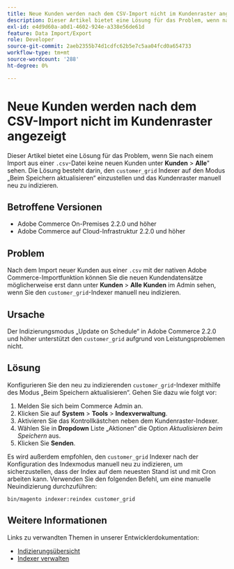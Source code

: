 ```yaml
---
title: Neue Kunden werden nach dem CSV-Import nicht im Kundenraster angezeigt
description: Dieser Artikel bietet eine Lösung für das Problem, wenn nach einem Import aus einer CSV-Datei unter **Customers** &gt; **All Customers** keine neuen Kunden angezeigt werden. Die Lösung besteht darin, den Indexer „customer_grid“ auf den Modus „Beim Speichern aktualisieren“ einzustellen und das Kundenraster manuell neu zu indizieren.
exl-id: e4d9d60a-a0d1-4602-924e-a338e56de61d
feature: Data Import/Export
role: Developer
source-git-commit: 2aeb2355b74d1cdfc62b5e7c5aa04fcd0a654733
workflow-type: tm+mt
source-wordcount: '288'
ht-degree: 0%

---
```


# Neue Kunden werden nach dem CSV-Import nicht im Kundenraster angezeigt

Dieser Artikel bietet eine Lösung für das Problem, wenn Sie nach einem Import aus einer `.csv`-Datei keine neuen Kunden unter **Kunden** > **Alle**&quot; sehen. Die Lösung besteht darin, den `customer_grid` Indexer auf den Modus „Beim Speichern aktualisieren“ einzustellen und das Kundenraster manuell neu zu indizieren.

## Betroffene Versionen

* Adobe Commerce On-Premises 2.2.0 und höher
* Adobe Commerce auf Cloud-Infrastruktur 2.2.0 und höher

## Problem

Nach dem Import neuer Kunden aus einer `.csv` mit der nativen Adobe Commerce-Importfunktion können Sie die neuen Kundendatensätze möglicherweise erst dann unter **Kunden** > **Alle Kunden** im Admin sehen, wenn Sie den `customer_grid`-Indexer manuell neu indizieren.

## Ursache

Der Indizierungsmodus „Update on Schedule“ in Adobe Commerce 2.2.0 und höher unterstützt den `customer_grid` aufgrund von Leistungsproblemen nicht.

## Lösung

Konfigurieren Sie den neu zu indizierenden `customer_grid`-Indexer mithilfe des Modus „Beim Speichern aktualisieren“. Gehen Sie dazu wie folgt vor:

1. Melden Sie sich beim Commerce Admin an.
1. Klicken Sie auf **System** > **Tools** > **Indexverwaltung**.
1. Aktivieren Sie das Kontrollkästchen neben dem Kundenraster-Indexer.
1. Wählen Sie in **Dropdown** Liste „Aktionen“ die Option *Aktualisieren beim Speichern* aus.
1. Klicken Sie **Senden**.

Es wird außerdem empfohlen, den `customer_grid` Indexer nach der Konfiguration des Indexmodus manuell neu zu indizieren, um sicherzustellen, dass der Index auf dem neuesten Stand ist und mit Cron arbeiten kann. Verwenden Sie den folgenden Befehl, um eine manuelle Neuindizierung durchzuführen:

`bin/magento indexer:reindex customer_grid`

## Weitere Informationen

Links zu verwandten Themen in unserer Entwicklerdokumentation:

* [Indizierungsübersicht](https://developer.adobe.com/commerce/php/development/components/indexing/)
* [Indexer verwalten](https://experienceleague.adobe.com/de/docs/commerce-operations/configuration-guide/cli/manage-indexers)
